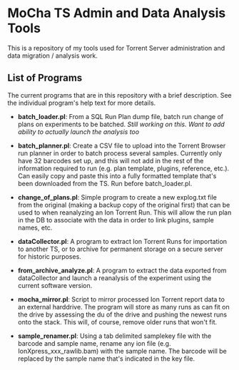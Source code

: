 MoCha TS Admin and Data Analysis Tools
==

This is a repository of my tools used for Torrent Server administration and data migration / analysis
work.

List of Programs
--

The current programs that are in this repository with a brief description.  See the individual program's
help text for more details.

- <b>batch_loader.pl</b>: From a SQL Run Plan dump file, batch run change of plans on experiments to be
batched. <i>Still working on this.  Want to add ability to actually launch the analysis too</i>

- <b>batch_planner.pl</b>: Create a CSV file to upload into the Torrent Browser run planner in order to 
batch process several samples.  Currently only have 32 barcodes set up, and this will not add in the 
rest of the information required to run (e.g. plan template, plugins, reference, etc.).  Can easily
copy and paste this into a fully formatted template that's been downloaded from the TS.  Run before 
batch_loader.pl.

- <b>change_of_plans.pl</b>: Simple program to create a new explog.txt file from the original (making
a backup copy of the original first) that can be used to when reanalyzing an Ion Torrent Run.  This 
will allow the run plan in the DB to associate with the data in order to link plugins, sample names,
etc.

- <b>dataCollector.pl</b>:  A program to extract Ion Torrent Runs for importation to another TS, or to
archive for permanent storage on a secure server for historic purposes.

- <b>from_archive_analyze.pl</b>: A program to extract the data exported from dataCollector and launch
a reanalysis of the experiment using the current software version.

- <b>mocha_mirror.pl</b>: Script to mirror processed Ion Torrent report data to an external harddrive.  The 
program will store as many runs as can fit on the drive by assessing the du of the drive and pushing the 
newest runs onto the stack.  This will, of course, remove older runs that won't fit.

- <b>sample_renamer.pl</b>: Using a tab delimited samplekey file with the barcode and sample name, rename any
ion file (e.g. IonXpress_xxx_rawlib.bam) with the sample name.  The barcode will be replaced by the sample name
that's indicated in the key file.
